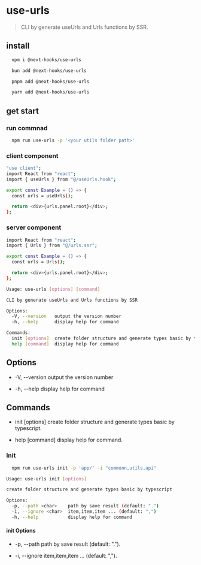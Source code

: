 # use-urls

> CLI by generate useUrls and Urls functions by SSR.

## install

```bash
  npm i @next-hooks/use-urls
```

```bash
  bun add @next-hooks/use-urls
```

```bash
  pnpm add @next-hooks/use-urls
```

```bash
  yarn add @next-hooks/use-urls
```

## get start

### run commnad

```bash
  npm run use-urls -p '<your utils folder path>'
```

### client component

```bash
"use client";
import React from "react";
import { useUrls } from "@/useUrls.hook";

export const Example = () => {
  const urls = useUrls();

  return <div>{urls.panel.root}</div>;
};
```

### server component

```bash
import React from "react";
import { Urls } from "@/urls.ssr";

export const Example = () => {
  const urls = Urls();

  return <div>{urls.panel.root}</div>;
};
```

```bash
Usage: use-urls [options] [command]

CLI by generate useUrls and Urls functions by SSR

Options:
  -V, --version   output the version number
  -h, --help      display help for command

Commands:
  init [options]  create folder structure and generate types basic by typescript
  help [command]  display help for command
```

## Options

* -V, --version   output the version number

* -h, --help      display help for command

## Commands

* init [options]  create folder structure and generate types basic by typescript.

* help [command]  display help for command.

### Init

```bash
  npm run use-urls init -p 'app/' -i "commonn,utils,api"
```

```bash
Usage: use-urls init [options]

create folder structure and generate types basic by typescript

Options:
  -p, --path <char>    path by save result (default: ".")
  -i, --ignore <char>  item,item,item ... (default: ",")
  -h, --help           display help for command
```

#### init Options

* -p, --path path by save result (default: ".").

* -i, --ignore item,item,item ... (default: ",").
